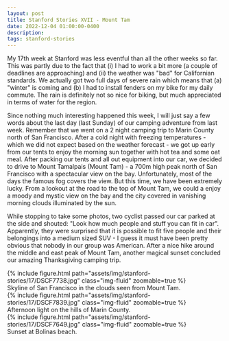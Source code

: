 ```yaml
---
layout: post
title: Stanford Stories XVII - Mount Tam
date: 2022-12-04 01:00:00-0400
description:
tags: stanford-stories
---
```


My 17th week at Stanford was less eventful than all the other weeks so far.
This was partly due to the fact that (i) I had to work a bit more (a couple of deadlines are
approaching) and (ii) the weather was "bad" for Californian standards.
We actually got two full days of severe rain which means that (a) "winter" is coming and
(b) I had to install fenders on my bike for my daily commute.
The rain is definitely not so nice for biking, but much appreciated in terms of water
for the region.

Since nothing much interesting happened this week, I will just say a few words about the
last day (last Sunday) of our camping adventure from last week.
Remember that we went on a 2 night camping trip to Marin County north of San Francisco.
After a cold night with freezing temperatures - which we did not expect based on the
weather forecast - we got up early from our tents to enjoy the morning sun together with
hot tea and some oat meal.
After packing our tents and all out equipment into our car, we decided to drive to
Mount Tamalpais (Mount Tam) - a 700m high peak north of San Francisco
with a spectacular view on the bay.
Unfortunately, most of the days the famous fog covers the view.
But this time, we have been extremely lucky.
From a lookout at the road to the top of Mount Tam,
we could a enjoy a moody and mystic view on the bay and the city covered in
vanishing morning clouds illuminated by the sun.

While stopping to take some photos, two cyclist passed our car parked at the side
and shouted: "Look how much people and stuff you can fit in car".
Apparently, they were surprised that it is possible to fit five people and their
belongings into a medium sized SUV - I guess it must have been pretty obvious that
nobody in our group was American.
After a nice hike around the middle and east peak of Mount Tam, another magical
sunset concluded our amazing Thanksgiving camping trip.

<div class="row mt-3">
    <div class="col-sm mt-3 mt-md-0">
        {% include figure.html path="assets/img/stanford-stories/17/DSCF7738.jpg" class="img-fluid" zoomable=true %}
    </div>
</div>
<div class="caption">
    Skyline of San Francisco in the clouds seen from Mount Tam.
</div>

<div class="row mt-3">
    <div class="col-sm mt-3 mt-md-0">
        {% include figure.html path="assets/img/stanford-stories/17/DSCF7839.jpg" class="img-fluid" zoomable=true %}
    </div>
</div>
<div class="caption">
    Afternoon light on the hills of Marin County.
</div>

<div class="row mt-3">
    <div class="col-sm mt-3 mt-md-0">
        {% include figure.html path="assets/img/stanford-stories/17/DSCF7649.jpg" class="img-fluid" zoomable=true %}
    </div>
</div>
<div class="caption">
    Sunset at Bolinas beach.
</div>
